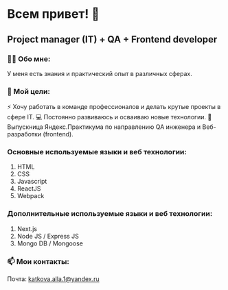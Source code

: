 # Всем привет! 👋

## Project manager (IT) + QA + Frontend developer

### 👩‍💻 Обо мне:
У меня есть знания и практический опыт в различных сферах.

### 🎯 Мой цели:
⚡ Хочу работать в команде профессионалов и делать крутые проекты в сфере IT.
💻 Постоянно развиваюсь и осваиваю новые технологии.
📙 Выпускница Яндекс.Практикума по направлению QA инженера и Веб-разработки (frontend).

### Основные используемые языки и веб технологии:
1. HTML
2. CSS
3. Javascript
4. ReactJS
5. Webpack
   
### Дополнительные используемые языки и веб технологии:
1. Next.js
2. Node JS / Express JS
3. Mongo DB / Mongoose

### 📫 Мои контакты:
Почта: katkova.alla.1@yandex.ru

<!--
**Alla-Katkova/Alla-Katkova** is a ✨ _special_ ✨ repository because its `README.md` (this file) appears on your GitHub profile.

Here are some ideas to get you started:

- 🔭 I’m currently working on ...
- 🌱 I’m currently learning ...
- 👯 I’m looking to collaborate on ...
- 🤔 I’m looking for help with ...
- 💬 Ask me about ...
- 📫 How to reach me: ...
- 😄 Pronouns: ...
- ⚡ Fun fact: ...
-->
